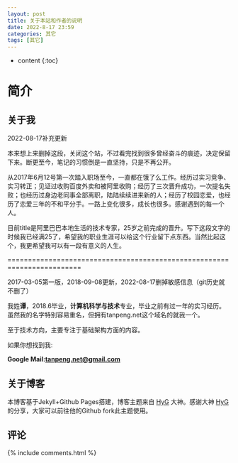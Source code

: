 ```yaml
---
layout: post
title: 关于本站和作者的说明
date: 2022-8-17 23:59
categories: 其它
tags: [其它]
---
```


* content
{:toc}

# 简介

## 关于我
2022-08-17补充更新

本来想上来删掉这段，关闭这个站，不过看完找到很多曾经奋斗的痕迹，决定保留下来。断更至今，笔记的习惯倒是一直坚持，只是不再公开。

从2017年6月12号第一次踏入职场至今，一直都在饿了么工作。经历过实习竞争、实习转正；见证过收购百度外卖和被阿里收购；经历了三次晋升成功，一次提名失败；也经历过身边老同事全部离职，陆陆续续进来新的人；经历了校园恋爱，也经历了恋爱三年的不和平分手。一路上变化很多，成长也很多。感谢遇到的每一个人。

目前title是阿里巴巴本地生活的技术专家，25岁之前完成的晋升。写下这段文字的时候我已经满25了，希望我的职业生涯可以给这个行业留下点东西。当然比起这个，我更希望我可以有一段有意义的人生。

========================================================================

2017-03-05第一版，2018-09-08更新，2022-08-17删掉敏感信息（git历史就不删了）

我姓**谭**，2018.6毕业，**计算机科学与技术**专业，毕业之前有过一年的实习经历。虽然我的名字特别容易重名，但拥有tanpeng.net这个域名的就我一个。

至于技术方向，主要专注于基础架构方面的内容。

如果你想找到我:<br>

**Google Mail:<tanpeng.net@gmail.com>**<br>



## 关于博客
本博客基于Jekyll+Github Pages搭建，博客主题来自 [HyG](https://github.com/Gaohaoyang) 大神。感谢大神 [HyG](https://github.com/Gaohaoyang) 的分享，大家可以前往他的Github fork此主题使用。

## 评论

{% include comments.html %}
